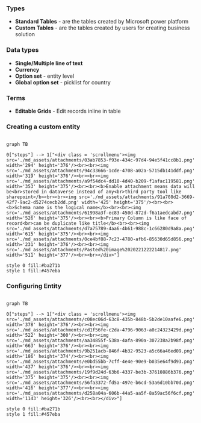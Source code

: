 ### Types
- **Standard Tables** - are the tables created by Microsoft power platform
- **Custom Tables** - are the tables created by users for creating business solution

### Data types
- **Single/Multiple line of text**
- **Currency**
- **Option set** - entity level
- **Global option set** - picklist for country

### Terms
- **Editable Grids** - Edit records inline in table

### Creating a custom entity
```mermaid

graph TB

0["steps"] --> 1["<div class = 'scrollmenu'><img src='./md_assets/attachments/03ab7853-f93e-434c-97d4-94e5f41cc8b1.png' width='294' height='376'/><br><br><img src='./md_assets/attachments/94c33666-1cde-4708-a02a-5715db141ddf.png' width='319' height='376'/><br><br><img src='./md_assets/attachments/a9f54dc4-dd10-4d40-b209-f1afac119581.png' width='353' height='375'/><br><br><b>Enable attachment means data will be<br>stored in dataverse instead of any<br>third party tool like sharepoint</b><br><br><img src='./md_assets/attachments/91a708d2-3669-42f7-9ac2-d5274cecb2dd.png' width='425' height='375'/><br><br><b>Schema name is the logical name</b><br><br><img src='./md_assets/attachments/61998a3f-ec83-450d-872d-f6a1aedcabd7.png' width='526' height='375'/><br><br><b>Primary Column is like face of record<br>can be duplicate like title</b><br><br><img src='./md_assets/attachments/d7a75789-4aa6-4b61-988c-1c66280d9a8a.png' width='615' height='375'/><br><br><img src='./md_assets/attachments/0ce4bf88-7c23-4780-afb6-85630d65d856.png' width='231' height='376'/><br><br><img src='./md_assets/attachments/Pasted%20image%2020221222214817.png' width='511' height='377'/><br><br></div>"]

style 0 fill:#ba271b
style 1 fill:#457eba

```

### Configuring Entity
```mermaid

graph TB

0["steps"] --> 1["<div class = 'scrollmenu'><img src='./md_assets/attachments/c08ec06d-63c8-435b-848b-5b2de10aafe6.png' width='378' height='376'/><br><br><img src='./md_assets/attachments/cd1f56fe-c2da-4796-9063-a0c24323429d.png' width='522' height='300'/><br><br><img src='./md_assets/attachments/aa34855f-538a-4afa-890a-307238a2b98f.png' width='663' height='376'/><br><br><img src='./md_assets/attachments/9b251acb-846f-4b32-9523-a5c66a46ed09.png' width='186' height='374'/><br><br><img src='./md_assets/attachments/e0bd55bb-7cff-4e4e-90e9-b035e64f9d93.png' width='437' height='376'/><br><br><img src='./md_assets/attachments/19f9d24d-63b6-4337-be3b-37610886b376.png' width='375' height='375'/><br><br><img src='./md_assets/attachments/56fa3372-fd5a-497e-b6cd-53a6d10bb70d.png' width='416' height='377'/><br><br><img src='./md_assets/attachments/d258a04a-606b-44a5-aa5f-8a59ac56f6cf.png' width='1143' height='326'/><br><br></div>"]

style 0 fill:#ba271b
style 1 fill:#457eba

```

